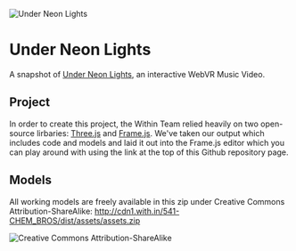 ![Under Neon Lights](http://cdn1.with.in/541-CHEM_BROS/images/ChemBros_486x256_Main.jpg)

# Under Neon Lights
A snapshot of [Under Neon Lights](https://with.in/watch/under-neon-lights/), an interactive WebVR Music Video.

## Project
In order to create this project, the Within Team relied heavily on two open-source lirbaries: [Three.js](http://threejs.org) and [Frame.js](https://github.com/mrdoob/frame.js). We've taken our output which includes code and models and laid it out into the Frame.js editor which you can play around with using the link at the top of this Github repository page.

## Models
All working models are freely available in this zip under Creative Commons Attribution-ShareAlike: http://cdn1.with.in/541-CHEM_BROS/dist/assets/assets.zip

![Creative Commons Attribution-ShareAlike](https://licensebuttons.net/l/by-sa/3.0/88x31.png)

